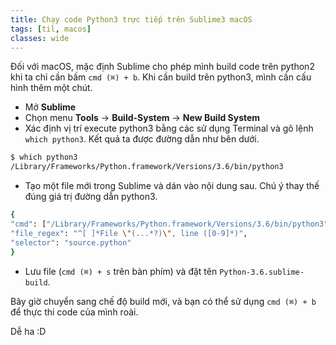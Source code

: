 ```yaml
---
title: Chạy code Python3 trực tiếp trên Sublime3 macOS
tags: [til, macos]
classes: wide
---
```


Đối với macOS, mặc định Sublime cho phép mình build code trên python2 khi ta chỉ cần bấm `cmd (⌘) + b`. Khi cần build trên python3, mình cần cấu hình thêm một chút.

- Mở **Sublime**
- Chọn menu **Tools** -> **Build-System** -> **New Build System**
- Xác định vị trí execute python3 bằng các sử dụng Terminal và gõ lệnh `which python3`. Kết quả ta được đường dẫn như bên dưới.
```sh
$ which python3
/Library/Frameworks/Python.framework/Versions/3.6/bin/python3
```
- Tạo một file mới trong Sublime và dán vào nội dung sau. Chú ý thay thế đúng giá trị đường dẫn python3.
```sh
{
"cmd": ["/Library/Frameworks/Python.framework/Versions/3.6/bin/python3", "-u", "$file"],
"file_regex": "^[ ]*File \"(...*?)\", line ([0-9]*)",
"selector": "source.python"
}
```
- Lưu file (`cmd (⌘) + s` trên bàn phím) và đặt tên `Python-3.6.sublime-build`.

Bây giờ chuyển sang chế độ build mới, và bạn có thể sử dụng `cmd (⌘) + b` để thực thi code của mình roài.

Dễ ha :D
